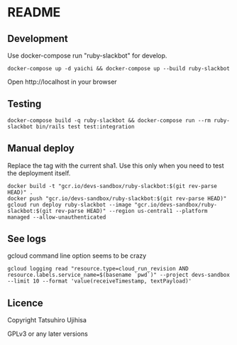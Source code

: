 # README

## Development

Use docker-compose run "ruby-slackbot" for develop.

```
docker-compose up -d yaichi && docker-compose up --build ruby-slackbot
```

Open http://localhost in your browser

## Testing

```
docker-compose build -q ruby-slackbot && docker-compose run --rm ruby-slackbot bin/rails test test:integration
```

## Manual deploy

Replace the tag with the current sha1.
Use this only when you need to test the deployment itself.

```
docker build -t "gcr.io/devs-sandbox/ruby-slackbot:$(git rev-parse HEAD)" .
docker push "gcr.io/devs-sandbox/ruby-slackbot:$(git rev-parse HEAD)"
gcloud run deploy ruby-slackbot --image "gcr.io/devs-sandbox/ruby-slackbot:$(git rev-parse HEAD)" --region us-central1 --platform managed --allow-unauthenticated
```

## See logs

gcloud command line option seems to be crazy

```
gcloud logging read "resource.type=cloud_run_revision AND resource.labels.service_name=$(basename `pwd`)" --project devs-sandbox --limit 10 --format 'value(receiveTimestamp, textPayload)'
```

## Licence

Copyright Tatsuhiro Ujihisa

GPLv3 or any later versions
